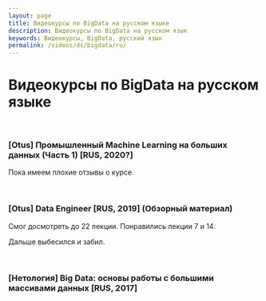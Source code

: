 ```yaml
---
layout: page
title: Видеокурсы по BigData на русском языке
description: Видеокурсы по BigData на русском язык
keywords: Видеокурсы, BigData, русский язык
permalink: /videos/ds/bigdata/ru/
---
```


# Видеокурсы по BigData на русском языке

<br/>

### [Otus] Промышленный Machine Learning на больших данных (Часть 1) [RUS, 2020?]

Пока имеем плохие отзывы о курсе.

<br/>

### [Otus] Data Engineer [RUS, 2019] (Обзорный материал)

Смог досмотреть до 22 лекции.
Понравились лекции 7 и 14.

Дальше выбесился и забил.

<br/>

### [Нетология] Big Data: основы работы с большими массивами данных [RUS, 2017]
